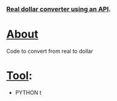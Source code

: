 ### <ins>Real dollar converter using an API</ins>.

# <ins>About</ins>
Code to convert from real to dollar

# <ins>Tool</ins>:
- PYTHON
t
